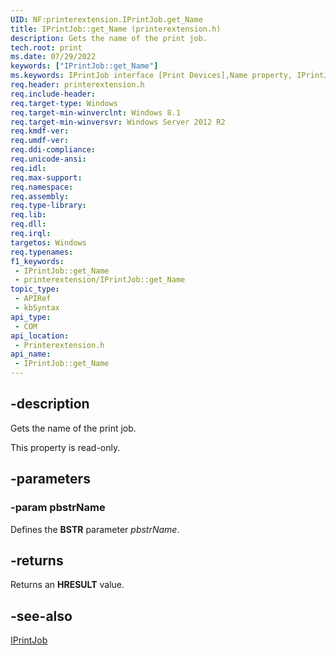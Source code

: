 ```yaml
---
UID: NF:printerextension.IPrintJob.get_Name
title: IPrintJob::get_Name (printerextension.h)
description: Gets the name of the print job.
tech.root: print
ms.date: 07/29/2022
keywords: ["IPrintJob::get_Name"]
ms.keywords: IPrintJob interface [Print Devices],Name property, IPrintJob.Name, IPrintJob.get_Name, IPrintJob::Name, IPrintJob::get_Name, Name property [Print Devices], Name property [Print Devices],IPrintJob interface, get_Name, print.iprintjob_name, printerextension/IPrintJob::Name, printerextension/IPrintJob::get_Name
req.header: printerextension.h
req.include-header: 
req.target-type: Windows
req.target-min-winverclnt: Windows 8.1
req.target-min-winversvr: Windows Server 2012 R2
req.kmdf-ver: 
req.umdf-ver: 
req.ddi-compliance: 
req.unicode-ansi: 
req.idl: 
req.max-support: 
req.namespace: 
req.assembly: 
req.type-library: 
req.lib: 
req.dll: 
req.irql: 
targetos: Windows
req.typenames: 
f1_keywords:
 - IPrintJob::get_Name
 - printerextension/IPrintJob::get_Name
topic_type:
 - APIRef
 - kbSyntax
api_type:
 - COM
api_location:
 - Printerextension.h
api_name:
 - IPrintJob::get_Name
---
```


## -description

Gets the name of the print job.

This property is read-only.

## -parameters

### -param pbstrName

Defines the **BSTR** parameter *pbstrName*.

## -returns

Returns an **HRESULT** value.

## -see-also

[IPrintJob](/windows-hardware/drivers/ddi/printerextension/nn-printerextension-iprintjob)
